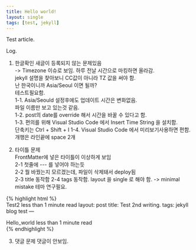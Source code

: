```yaml
---
title: Hello world!
layout: single
tags: [test, jekyll]
---
```


Test article. 

Log.

1. 한글확인
새글이 등록되지 않는 문제있음  
-> Timezone 이슈로 보임. 하루 전날 시간으로 마킹하면 올라감.  
jekyll 설명을 찾아보니 CC값이 아니라 TZ 값을 써야 함.   
난 한국이니까 Asia/Seoul 이면 될까?   
테스트필요함.  
    1-1. Asia/Seould 설정후에도 업데이트 시간은 변화없음.   
        파일 이름만 보고 있는것 같음.  
    1-2. post의 date를 override 해서 시간을 바꿀 수 있다고 함.   
    1-3. 편의를 위해 Visual Studio Code 에서 Insert Time String 을 설치함.   
        단축키는 Ctrl + Shift + I 
    1-4. Visual Studio Code 에서 미리보기사용하면 편함. 개행은 라인끝에 space 2개

2. 타이틀 문제  
FrontMatter에 넣은 타이틀이 이상하게 보임  
    2-1 첫줄에 --- 를 넣어야 하는듯  
    2-2 뭘 바꿨는지 모르겠는데, 파일이 삭제돼서 deploy됨  
    2-3 title 동작함
    2-4 tags 동작함. layout 을 single 로 해야 함. -> minimal mistake 테마 연구필요.  


{% highlight html %}  
Test2
 less than 1 minute read
layout: post title: Test 2nd writing. tags: jekyll blog test —

Hello_world
 less than 1 minute read  
{% endhighlight %}




3. 댓글 문제
댓글이 안보임.  